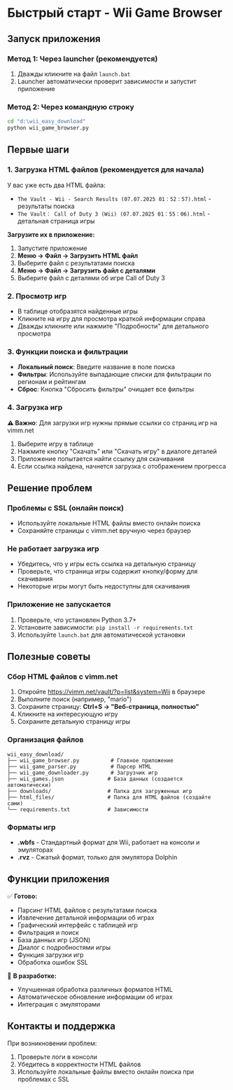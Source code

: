 # Быстрый старт - Wii Game Browser

## Запуск приложения

### Метод 1: Через launcher (рекомендуется)
1. Дважды кликните на файл `launch.bat`
2. Launcher автоматически проверит зависимости и запустит приложение

### Метод 2: Через командную строку
```bash
cd "d:\wii_easy_download"
python wii_game_browser.py
```

## Первые шаги

### 1. Загрузка HTML файлов (рекомендуется для начала)

У вас уже есть два HTML файла:
- `The Vault - Wii - Search Results (07.07.2025 01：52：57).html` - результаты поиска
- `The Vault： Call of Duty 3 (Wii) (07.07.2025 01：55：06).html` - детальная страница игры

**Загрузите их в приложение:**

1. Запустите приложение
2. **Меню → Файл → Загрузить HTML файл**
3. Выберите файл с результатами поиска
4. **Меню → Файл → Загрузить файл с деталями**
5. Выберите файл с деталями об игре Call of Duty 3

### 2. Просмотр игр

- В таблице отобразятся найденные игры
- Кликните на игру для просмотра краткой информации справа
- Дважды кликните или нажмите "Подробности" для детального просмотра

### 3. Функции поиска и фильтрации

- **Локальный поиск**: Введите название в поле поиска
- **Фильтры**: Используйте выпадающие списки для фильтрации по регионам и рейтингам
- **Сброс**: Кнопка "Сбросить фильтры" очищает все фильтры

### 4. Загрузка игр

**⚠️ Важно**: Для загрузки игр нужны прямые ссылки со страниц игр на vimm.net

1. Выберите игру в таблице
2. Нажмите кнопку "Скачать" или "Скачать игру" в диалоге деталей
3. Приложение попытается найти ссылку для скачивания
4. Если ссылка найдена, начнется загрузка с отображением прогресса

## Решение проблем

### Проблемы с SSL (онлайн поиск)
- Используйте локальные HTML файлы вместо онлайн поиска
- Сохраняйте страницы с vimm.net вручную через браузер

### Не работает загрузка игр
- Убедитесь, что у игры есть ссылка на детальную страницу
- Проверьте, что страница игры содержит кнопку/форму для скачивания
- Некоторые игры могут быть недоступны для скачивания

### Приложение не запускается
1. Проверьте, что установлен Python 3.7+
2. Установите зависимости: `pip install -r requirements.txt`
3. Используйте `launch.bat` для автоматической установки

## Полезные советы

### Сбор HTML файлов с vimm.net

1. Откройте https://vimm.net/vault/?p=list&system=Wii в браузере
2. Выполните поиск (например, "mario")
3. Сохраните страницу: **Ctrl+S → "Веб-страница, полностью"**
4. Кликните на интересующую игру
5. Сохраните детальную страницу игры

### Организация файлов

```
wii_easy_download/
├── wii_game_browser.py          # Главное приложение
├── wii_game_parser.py           # Парсер HTML
├── wii_game_downloader.py       # Загрузчик игр
├── wii_games.json              # База данных (создается автоматически)
├── downloads/                  # Папка для загруженных игр
├── html_files/                 # Папка для HTML файлов (создайте сами)
└── requirements.txt            # Зависимости
```

### Форматы игр

- **.wbfs** - Стандартный формат для Wii, работает на консоли и эмуляторах
- **.rvz** - Сжатый формат, только для эмулятора Dolphin

## Функции приложения

✅ **Готово:**
- Парсинг HTML файлов с результатами поиска
- Извлечение детальной информации об играх
- Графический интерфейс с таблицей игр
- Фильтрация и поиск
- База данных игр (JSON)
- Диалог с подробностями игры
- Функция загрузки игр
- Обработка ошибок SSL

🔄 **В разработке:**
- Улучшенная обработка различных форматов HTML
- Автоматическое обновление информации об играх
- Интеграция с эмуляторами

## Контакты и поддержка

При возникновении проблем:
1. Проверьте логи в консоли
2. Убедитесь в корректности HTML файлов
3. Используйте локальные файлы вместо онлайн поиска при проблемах с SSL
